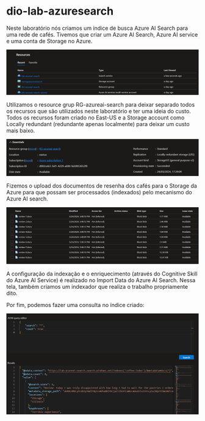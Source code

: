 # dio-lab-azuresearch

Neste laboratório nós criamos um índice de busca Azure AI Search para uma rede de cafés. 
Tivemos que criar um Azure AI Search, Azure AI service e uma conta de Storage no Azure.

![Resources](/prints/resources.png?raw=true "Resources")

Utilizamos o resource grup RG-azureai-search para deixar separado todos os recursos que são utilizados neste laboratório e ter uma ideia do custo.
Todos os recursos foram criado no East-US e a Storage account como Locally redundant (redundante apenas localmente) para deixar um custo mais baixo.

![Storage](/prints/storage.png?raw=true "Storage")

Fizemos o upload dos documentos de resenha dos cafés para o Storage da Azure para que possam ser processados (indexados) pelo mecanismo do Azure AI search. 

![Reviews](/prints/reviews.png?raw=true "Reviews")

A configuração da indexação e o enriquecimento (através do Cognitive Skill do Azure AI Service) é realizado no Import Data do Azure AI Search. Nessa tela, também criamos um indexador que realiza o trabalho propriamente dito.

Por fim, podemos fazer uma consulta no índice criado:

![Consulta](/prints/consulta.png?raw=true "Consulta")

